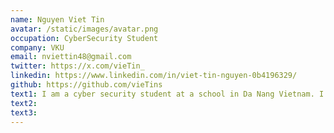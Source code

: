 ```yaml
---
name: Nguyen Viet Tin
avatar: /static/images/avatar.png
occupation: CyberSecurity Student
company: VKU
email: nviettin48@gmail.com
twitter: https://x.com/vieTin_
linkedin: https://www.linkedin.com/in/viet-tin-nguyen-0b4196329/
github: https://github.com/vieTins
text1: I am a cyber security student at a school in Da Nang Vietnam. I am passionate about research and exploration in the field of digital forensics. My target is DFIR, and also SOC.
text2:
text3:
---
```

